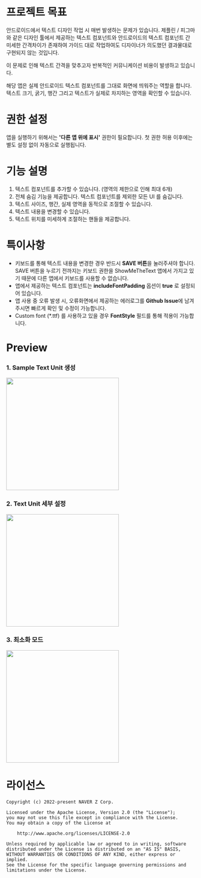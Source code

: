 # 프로젝트 목표
안드로이드에서 텍스트 디자인 작업 시 매번 발생하는 문제가 있습니다. 제플린 / 피그마와 같은 디자인 툴에서 제공하는 텍스트 컴포넌트와 안드로이드의 텍스트 컴포넌트 간 미세한 간격차이가 존재하여 가이드 대로 작업하여도 디자이너가 의도했던 결과물대로 구현되지 않는 것입니다.

이 문제로 인해 텍스트 간격을 맞추고자 반복적인 커뮤니케이션 비용이 발생하고 있습니다.

해당 앱은 실제 안드로이드 텍스트 컴포넌트를 그대로 화면에 띄워주는 역할을 합니다. 텍스트 크기, 굵기, 행간 그리고 텍스트가 실제로 차지하는 영역을 확인할 수 있습니다.

# 권한 설정
앱을 실행하기 위해서는 **'다른 앱 위에 표시'** 권한이 필요합니다. 첫 권한 허용 이후에는 별도 설정 없이 자동으로 실행됩니다.

# 기능 설명
1. 텍스트 컴포넌트를 추가할 수 있습니다. (영역의 제한으로 인해 최대 6개)
2. 전체 숨김 기능을 제공합니다. 텍스트 컴포넌트를 제외한 모든 UI 를 숨깁니다.
3. 텍스트 사이즈, 행간, 실제 영역을 동적으로 조절할 수 있습니다.
4. 텍스트 내용을 변경할 수 있습니다.
5. 텍스트 위치를 미세하게 조절하는 핸들을 제공합니다.

# 특이사항
* 키보드를 통해 텍스트 내용을 변경한 경우 반드시 **SAVE 버튼**을 눌러주셔야 합니다. SAVE 버튼을 누르기 전까지는 키보드 권한을 ShowMeTheText 앱에서 가지고 있기 때문에 다른 앱에서 키보드를 사용할 수 없습니다.
* 앱에서 제공하는 텍스트 컴포넌트는 **includeFontPadding** 옵션이 **true** 로 설정되어 있습니다.
* 앱 사용 중 오류 발생 시, 오류화면에서 제공하는 에러로그를 **Github Issue**에 남겨주시면 빠르게 확인 및 수정이 가능합니다.
* Custom font (*.ttf) 를 사용하고 있을 경우 **FontStyle** 필드를 통해 적용이 가능합니다.

# Preview
### 1. Sample Text Unit 생성
<p>
    <img src="https://user-images.githubusercontent.com/27072782/161017353-ca1a36c5-3222-4f5f-80e1-4db7bccb712b.jpg" width="300">
</p>

### 2. Text Unit 세부 설정
<p>
    <img src="https://user-images.githubusercontent.com/27072782/161017829-690add61-f158-473a-a5eb-ce316fe317bb.jpg" width="300">
</p>

### 3. 최소화 모드
</p>
    <img src="https://user-images.githubusercontent.com/27072782/161018001-36df5861-b0f1-4f0c-af57-b5cc83e03105.jpg" width="300">
</p>

# 라이선스
```
Copyright (c) 2022-present NAVER Z Corp.

Licensed under the Apache License, Version 2.0 (the "License");
you may not use this file except in compliance with the License.
You may obtain a copy of the License at

    http://www.apache.org/licenses/LICENSE-2.0

Unless required by applicable law or agreed to in writing, software
distributed under the License is distributed on an "AS IS" BASIS,
WITHOUT WARRANTIES OR CONDITIONS OF ANY KIND, either express or implied.
See the License for the specific language governing permissions and
limitations under the License.
```
